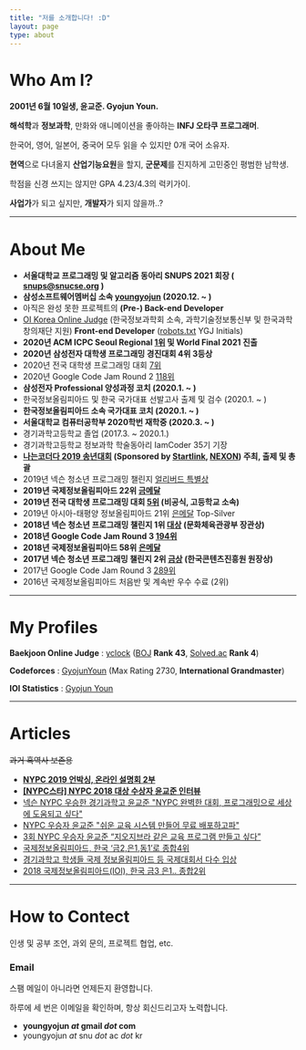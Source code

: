 ```yaml
---
title: "저를 소개합니다! :D"
layout: page
type: about
---
```


# Who Am I?

**2001년 6월 10일생, 윤교준. Gyojun Youn.**

**해석학**과 **정보과학**, 만화와 애니메이션을 좋아하는 **INFJ 오타쿠 프로그래머**.

한국어, 영어, 일본어, 중국어 모두 읽을 수 있지만 0개 국어 소유자.

**현역**으로 다녀올지 **산업기능요원**을 할지, **군문제**를 진지하게 고민중인 평범한 남학생.

학점을 신경 쓰지는 않지만 GPA 4.23/4.3의 럭키가이.

**사업가**가 되고 싶지만, **개발자**가 되지 않을까..?

------

# About Me

* **서울대학교 프로그래밍 및 알고리즘 동아리 SNUPS 2021 회장 ( snups@snucse.org )**
* **삼성소프트웨어멤버십 소속 [youngyojun](https://www.secmem.org/authors/youngyojun/) (2020.12. ~ )**
* 아직은 완성 못한 프로젝트의 **(Pre-) Back-end Developer**
* [OI Korea Online Judge](https://oikorea.org/) (한국정보과학회 소속, 과학기술정보통신부 및 한국과학창의재단 지원) **Front-end Developer** ([robots.txt](https://oikorea.org/robots.txt) YGJ Initials)
* **2020년 ACM ICPC Seoul Regional [1위](http://icpckorea.org/archives/2344) 및 World Final 2021 진출**
* **2020년 삼성전자 대학생 프로그래밍 경진대회 4위 3등상**
* 2020년 전국 대학생 프로그래밍 대회 [7위](https://www.acmicpc.net/contest/scoreboard/524)
* 2020년 Google Code Jam Round 2 [118위](https://codingcompetitions.withgoogle.com/codejam/round/000000000019ffb9)
* **삼성전자 Professional 양성과정 코치 (2020.1. ~ )**
* 한국정보올림피아드 및 한국 국가대표 선발고사 출제 및 검수 (2020.1. ~ )
* **한국정보올림피아드 소속 국가대표 코치 (2020.1. ~ )**
* **서울대학교 컴퓨터공학부 2020학번 재학중 (2020.3. ~ )**
* 경기과학고등학교 졸업 (2017.3. ~ 2020.1.)
* 경기과학고등학교 정보과학 학술동아리 IamCoder 35기 기장
* **[나는코더다 2019 송년대회](https://www.acmicpc.net/contest/view/494) (Sponsored by [Startlink](https://startlink.io/), [NEXON](https://www.nexon.com/)) 주최, 출제 및 총괄**
* 2019년 넥슨 청소년 프로그래밍 챌린지 [얼리버드 특별상](https://www.nypc.co.kr/introduce/noticeView.do?IDX=103)
* **2019년 국제정보올림피아드 22위 [금메달](https://stats.ioinformatics.org/results/2019)**
* **2019년 전국 대학생 프로그래밍 대회 [5위](https://www.acmicpc.net/contest/scoreboard/450) (비공식, 고등학교 소속)**
* 2019년 아시아-태평양 정보올림피아드 21위 [은메달](https://apio2019.ru/results/official-contest/) Top-Silver
* **2018년 넥슨 청소년 프로그래밍 챌린지 1위 [대상](https://www.nypc.co.kr/introduce/noticeView.do?IDX=78) (문화체육관광부 장관상)**
* **2018년 Google Code Jam Round 3 [194위](https://codingcompetitions.withgoogle.com/codejam/round/0000000000007707)**
* **2018년 국제정보올림피아드 58위 [은메달](https://stats.ioinformatics.org/results/2019)**
* **2017년 넥슨 청소년 프로그래밍 챌린지 2위 [금상](https://www.nypc.co.kr/introduce/noticeView.do?IDX=54) (한국콘텐츠진흥원 원장상)**
* 2017년 Google Code Jam Round 3 [289위](https://codingcompetitions.withgoogle.com/codejam/round/0000000000201902)
* 2016년 국제정보올림피아드 처음반 및 계속반 우수 수료 (2위)

------

# My Profiles

**Baekjoon Online Judge** : [yclock](https://www.acmicpc.net/user/yclock) ([BOJ](https://www.acmicpc.net/ranklist) **Rank 43**, [Solved.ac](https://solved.ac/ranking/tier) **Rank 4**)

**Codeforces** : [GyojunYoun](https://codeforces.com/profile/GyojunYoun) (Max Rating 2730, **International Grandmaster**)

**IOI Statistics** : [Gyojun Youn](https://stats.ioinformatics.org/people/6638)

------

# Articles

~~과거 흑역사 보존용~~

* **[NYPC 2019 언박싱, 온라인 설명회 2부](https://www.youtube.com/watch?v=Rfk5BURA830)**
* **[[NYPC스타] NYPC 2018 대상 수상자 윤교준 인터뷰](https://www.youtube.com/watch?v=xyKS_KuweWs)**
* [넥슨 NYPC 우승한 경기과학고 윤교준 "NYPC 완벽한 대회, 프로그래밍으로 세상에 도움되고 싶다"](http://gamefocus.co.kr/detail.php?number=87445)
* [NYPC 우승자 윤교준 "쉬운 교육 시스템 만들어 무료 배포하고파"](http://www.gamevu.co.kr/news/articleView.html?idxno=11523)
* [3회 NYPC 우승자 윤교준 “지오지브라 같은 교육 프로그램 만들고 싶다”](https://www.mk.co.kr/news/it/view/2018/10/671650/)
* [국제정보올림피아드, 한국 ‘금2,은1,동1’로 종합4위](http://www.ricee.or.kr/www/boardview/17/11563)
* [경기과학고 학생들 국제 정보올림피아드 등 국제대회서 다수 입상](http://www.eduinnews.co.kr/news/articleView.html?idxno=18840)
* [2018 국제정보올림피아드(IOI), 한국 금3 은1.. 종합2위](http://www.veritas-a.com/news/articleView.html?idxno=127550)

------

# How to Contect

인생 및 공부 조언, 과외 문의, 프로젝트 협업, etc.

### Email

스팸 메일이 아니라면 언제든지 환영합니다.

하루에 세 번은 이메일을 확인하며, 항상 회신드리고자 노력합니다.

* **youngyojun *at* gmail *dot* com**
* youngyojun *at* snu *dot* ac *dot* kr

